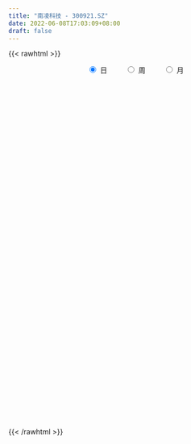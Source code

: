 ```yaml
---
title: "南凌科技 - 300921.SZ"
date: 2022-06-08T17:03:09+08:00
draft: false
---
```

{{< rawhtml >}}
    <div style="text-align: center">
        <label style="padding: 1rem;"><input style="margin-right: .5rem" type="radio" name="period" value="D" checked onclick="period_change(this)">日</label>
        <label style="padding: 1rem;"><input style="margin-right: .5rem" type="radio" name="period" value="W" onclick="period_change(this)">周</label>
        <label style="padding: 1rem;"><input style="margin-right: .5rem" type="radio" name="period" value="M" onclick="period_change(this)">月</label>
    </div>
    <div id="chart" style="height: 700px;"></div> 
    <script type="text/javascript">
        const D_v = [89625.36,69494.8,58983.27,53274.31,38693.77,38042.45,40736.52,28844.51,25934.67,37454.16,37216.46,36458.86,22000.68,20571.89,14982.66,23060.57,20430.35,29580.45,25255.03,32469.03,21545.15,20124.04,17542.13,15213.92,16953.82,15525.88,16479.28,18428.8,50187.79,38389.18,34536.14,36849.36,29543.55,19993.95,13754.52,15817.86,15249.83,14823.75,18093.0,15656.11,12689.09,13953.09,9817.09,10147.64,9340.41,8958.04,10465.0,8624.0,22230.15,19060.8,17141.54,14921.13,12264.0,10116.48,6015.23,10150.94,12454.1,18733.97,18404.04,23348.74,14369.68,14118.03,12438.97,14444.0,8578.06,9452.04,9768.0,18672.55,14450.55,22583.93,30690.32,25956.38,21864.75,13987.45,14683.06,17190.36,20869.36,12914.06,19512.01,54555.81,33761.17,25666.96,20409.62,14326.23,22824.44,22039.82,10481.23,9736.37,9394.37,7741.44,7081.0,7365.0,8079.43,10581.45,11893.75,7531.59,6732.6,8123.0,10065.44,8435.44,8755.06,11483.44,12744.93,17809.72,22206.25,16294.3,21679.04,32461.19,36269.43,31517.68,42800.62,26491.07,27910.5,39192.89,25523.87,33830.61,19892.2,22126.01,20852.12,59891.31,103494.43,54966.72,38044.12,37967.41,33358.09,23172.82,24874.95,16118.32,14331.32,19702.78,27510.04,34800.08,20421.28,34662.33,46721.26,70128.11,42354.02,27579.5,21266.63,16232.8,17494.16,20002.62,18945.95,20734.38,15069.29,17328.79,12375.63,15056.15,18941.42,26824.35,18334.24,15448.62,14430.29,10772.19,11230.46,10909.35,11353.73,15680.4,15487.7,27123.04,27712.89,36108.6,23351.14,15869.39,13294.6,13234.5,17563.76,20308.18,26270.2,19529.4,13378.21,11007.87,12824.89,13952.69,11204.4,15020.65,17814.39,10342.6,7849.88,9384.86,10379.49,11486.86,9468.07,4571.59,6995.06,8844.46,11275.16,4862.8,9317.19,4484.8,6081.25,5716.15,4063.4,9487.25,5759.74,9640.17,6410.75,17199.43,20107.64,11649.05,6276.69,5187.73,6223.8,5532.34,4209.26,4116.86,5563.78,13780.56,6458.59,4876.6,17653.19,8694.33,8879.38,6400.66,10757.34,10041.4,42595.3,42821.98,27633.35,24435.13,14090.2,10099.6,15248.4,17256.28,50950.6,29928.0,17018.4,45953.02,40296.3,25292.06,15811.78,14912.33,11186.36,8089.32,9042.86,9279.4,7865.2,31118.01,23315.14,17294.03,20459.6,9103.55,9806.8,27546.48,15642.6,15415.83,8393.2,7435.71,6705.6,11220.0,7751.8,10294.4,21173.9,13592.0,14280.45,8781.0,33466.18,20290.0,14416.24,12884.32,43585.56,60706.77,88273.4,67602.23,121285.5,114968.4,91181.91,62662.54,170094.01,231780.23,220921.61,158032.35,157270.56,175608.63,137666.41,95317.32,89611.22,106943.1,101912.06,146270.4,137529.6,267854.03,200597.73,155310.29,226726.38,176901.33,182357.92,138338.14,118233.56,100294.43,66532.96,147075.07,137198.19,125781.94,89126.88,99457.16,76168.99,86517.26,96330.56,57736.82,66418.21,83007.68,60026.27,63598.46,45892.82,37464.4,40735.4,34563.53,59960.52,56790.22,32250.81,35426.0,37013.0,33595.5,27963.5,30945.29,27013.62,41085.39,30625.62,24425.57,43002.69,32619.06,23194.76,31004.4,33360.9,36615.31,31209.8,33113.25,27339.62,62436.48,42714.59,34935.55,37667.68,23735.03,15537.8,17382.28,17011.27,61371.23,31968.58,23474.91,27559.2,27715.8,18855.8,21002.53,21466.84,16906.14,24118.0,26355.25,29670.01,30270.45,25111.6,26061.6]
const D_histogram = [0.0,-0.432045584,-0.5030733712,-0.990701485,-1.4742246229,-1.7707526035,-1.8130707508,-1.799470739,-1.6536219199,-1.331117782,-1.050884333,-1.0736455835,-0.9552931885,-0.9012155727,-0.8314072079,-0.8722044938,-0.7388844277,-0.3804822085,-0.0891003351,0.2281658053,0.4028288377,0.470378632,0.4885149461,0.4780829247,0.5142960572,0.5192390342,0.4291114236,0.4535351795,0.8384520276,0.9064778462,1.0089284973,1.0984823631,0.8294155172,0.486909187,0.3207102714,0.1779105669,0.1940653141,0.2823952173,0.3009226929,0.3557288644,0.3459888718,0.274454773,0.2496385095,0.2835539618,0.270170525,0.2897681802,0.2517687664,0.263326102,0.3640890473,0.2906523479,0.297565482,0.2861530016,0.2089554273,0.0960101333,0.0454947167,0.0672860263,0.1248058,0.1982288602,0.2722136175,0.3369461893,0.3183280003,0.3217461215,0.2799895929,0.1999820828,0.111863281,0.1015205792,0.0496161432,0.1242409584,0.1884610611,0.2698052222,0.2644676628,0.353810042,0.3400146396,0.2793916355,0.274283952,0.1147145158,0.1076656505,0.1274147686,0.1639110115,0.3426343421,0.3201934063,0.3125120714,0.2212365459,0.1807637512,0.2255350852,0.1319744753,0.0533167373,-0.0643288048,-0.1828665858,-0.2838456892,-0.3040612565,-0.2936010592,-0.2886819405,-0.2089782164,-0.1186498564,-0.0880300491,-0.0534810737,-0.0207112988,0.0392669694,0.0734983851,0.0953737771,0.1349439514,0.2093882161,0.1896302438,0.35904421,0.3960974185,0.4334981381,-0.9734729922,-1.8313123841,-2.2964615276,-2.4226825568,-2.4085708278,-2.2302756013,-2.0037525748,-1.7900469433,-1.5053440838,-1.2342220425,-0.9236613912,-0.640846873,-0.0837396452,0.212947682,0.3629176784,0.4371281452,0.5157651887,0.5070014148,0.5410395569,0.4967793743,0.4907850961,0.5060562469,0.5103660309,0.5670430697,0.6312195503,0.6518976102,0.7046450519,0.6971788044,0.7586260163,0.7204704691,0.6157766846,0.5659983761,0.4772927937,0.4398645568,0.3787377555,0.2859530021,0.1622216035,0.090303933,-0.0419383468,-0.0881766534,-0.0632064122,0.0205472854,0.12266809,0.1757849237,0.167560301,0.1381680554,0.1516174218,0.1761904133,0.177965975,0.1732501472,0.1445345059,0.1561971587,0.1513574587,0.1890517953,0.218451747,0.1691380655,0.167137951,0.1536736669,0.1372084899,0.0772931591,0.0773481238,0.0899232457,0.048854817,0.0393846621,0.0233229498,0.0262547831,0.050450521,0.0770180451,0.1124383787,0.1142801745,0.0953567524,0.0744035798,0.0633178444,0.0365174635,-0.0166798091,-0.0555156643,-0.0717005108,-0.0694854042,-0.0978149698,-0.1633647974,-0.1948281547,-0.2551638432,-0.2609286061,-0.2073417503,-0.1476089363,-0.1174512955,-0.0471554144,0.0077065435,0.0500012982,0.0648572801,0.2179418491,0.2468417448,0.2181636927,0.1690810729,0.1362003063,0.0817025981,0.0156882764,-0.0490141995,-0.0564222508,-0.0318695633,0.0293699868,0.0541673889,0.0725691253,0.1439062071,0.1620297527,0.1850476714,0.1999322404,0.2206083797,0.2382224616,0.3207358889,0.3865399722,0.4069079221,0.3291555132,0.2832117681,0.234717315,0.2051384412,0.192965744,0.2346590407,0.2052857699,0.1286121991,0.1555677961,0.1697655007,0.1059125314,0.0109228566,-0.1011807883,-0.1725933269,-0.2079827637,-0.2114444676,-0.2006128604,-0.1873148227,-0.0974362075,-0.0661561407,-0.0290592904,-0.0623089992,-0.1230874862,-0.1268162212,-0.0547358191,-0.0389872704,-0.0860865601,-0.1360890642,-0.1358402572,-0.1318781096,-0.1031594551,-0.0876358552,-0.0478115076,0.0084562751,0.0280273725,-0.0103154926,-0.0082575333,0.0503044743,0.0670690634,0.0585186787,0.0216526757,0.0927284853,0.120947375,0.2341448748,0.2097046091,0.3001863629,0.4004739026,0.2633358102,0.0688502338,0.2205156773,0.6368482651,0.7050349085,0.6832079625,0.6721960014,0.6746659776,0.485446056,0.2614726078,0.1264169873,0.0475032812,-0.1581191694,-0.1167614927,0.2702259729,0.5064151578,0.6792236164,0.4979271909,0.6410365717,0.5630611533,0.5095006722,0.2967527224,0.0495885817,-0.2694827176,-0.4733320135,-0.463647596,-0.387222034,-0.4131252495,-0.5015048516,-0.749626381,-0.926164112,-0.9162811558,-0.8958348672,-0.9003447343,-0.7956782394,-0.7079420045,-0.7027261409,-0.7345025071,-0.7618743246,-0.7667215222,-0.756725466,-0.7202708094,-0.6158094774,-0.5978779812,-0.5271835248,-0.506332886,-0.4866680743,-0.4944715817,-0.4388217229,-0.442958643,-0.3850630991,-0.3351165166,-0.2435052487,-0.1434284889,-0.0882755506,-0.0914115991,-0.0924187146,-0.1779818668,-0.2650651914,-0.2426329965,-0.2332299517,-0.1445244712,-0.0423432797,0.0789786444,0.1757634028,0.2740307061,0.332351619,0.384794492,0.4063144213,0.4159709152,0.40844105,0.4342752808,0.4257087454,0.417395454,0.4297851881,0.3360976182,0.2962162201,0.2640334049,0.237761203,0.2134762789,0.2084542115,0.2216756515,0.2547060848,0.301031258,0.2951388658,0.2899770848]
const D_fast = [0.0,-0.5400569801,-0.73685311,-1.4721565951,-2.3242358886,-3.0634520202,-3.5590378552,-3.9953055281,-4.262862189,-4.2731374966,-4.2556251308,-4.5467977772,-4.6672686793,-4.8384949567,-4.9765383939,-5.2353868032,-5.2867878441,-5.023506177,-4.7543993874,-4.3800917957,-4.1047215538,-3.9195771015,-3.7793120509,-3.6702233412,-3.5054361943,-3.3706834588,-3.3535332135,-3.2157256627,-2.6211958077,-2.3265505275,-1.9718677521,-1.6076932955,-1.6694062621,-1.8901852956,-1.9762066433,-2.0745287061,-2.0098576304,-1.8509289229,-1.757170774,-1.6134323865,-1.536675161,-1.5395955666,-1.5020022027,-1.39719826,-1.3430390655,-1.2509993654,-1.2260565876,-1.1486677265,-0.9568825193,-0.9576561317,-0.8763516271,-0.8162258571,-0.8411845746,-0.9301273353,-0.9692690727,-0.9306562565,-0.8419350329,-0.7189547576,-0.576916596,-0.4279474768,-0.3669836657,-0.2831290141,-0.2548881445,-0.2849001339,-0.3450531155,-0.3300156724,-0.3695160726,-0.2638310178,-0.1524956499,-0.0037001832,0.057079173,0.2348740627,0.3060823203,0.315307225,0.3787705296,0.2478797223,0.2677472696,0.3193500799,0.3968240757,0.6612059918,0.7188134076,0.7892600905,0.7532937015,0.7580118446,0.8591669499,0.7985999589,0.7332714051,0.5995436618,0.4352892343,0.2633487087,0.1671178272,0.1041777597,0.0369263933,0.0643855633,0.1250514593,0.1336637543,0.1548424612,0.1824344115,0.252229422,0.3048354339,0.3505542703,0.4238604324,0.5506517511,0.5783013398,0.8374763584,0.9735539216,1.1193291757,-0.5310102027,-1.8466776906,-2.885942216,-3.6178338844,-4.2058648624,-4.5851385362,-4.8595536534,-5.0933597577,-5.1849929192,-5.2224263885,-5.142781085,-5.0201782851,-4.4840059685,-4.1340817208,-3.8933823049,-3.7098898017,-3.5023114611,-3.3843248812,-3.2150268499,-3.1350921889,-3.0183901931,-2.8766049805,-2.7447036889,-2.5462658827,-2.3242845145,-2.1406320521,-1.9117233473,-1.7448948938,-1.4937911778,-1.3518291077,-1.3025787211,-1.2108574356,-1.1802398195,-1.1077019172,-1.0741442796,-1.0954407825,-1.1786167802,-1.2279584675,-1.370685334,-1.4389678039,-1.4297991658,-1.3409086469,-1.2081208198,-1.1110577551,-1.0773923026,-1.0722425344,-1.0208888125,-0.9522682176,-0.9060011622,-0.8674044532,-0.859986468,-0.8092745255,-0.7762748609,-0.6913175754,-0.607304687,-0.6143338521,-0.5745494789,-0.5495953463,-0.5317584008,-0.5723504418,-0.5529584461,-0.5179025128,-0.5467572372,-0.5463812266,-0.5566122015,-0.5471166723,-0.5103083043,-0.4644862688,-0.4009563406,-0.3705445011,-0.3656287352,-0.3679810128,-0.3632372871,-0.3809083021,-0.438275527,-0.4909902983,-0.5251002725,-0.5402565169,-0.593039825,-0.6994308519,-0.7796012479,-0.9037278971,-0.9747248116,-0.9729733934,-0.9501428134,-0.9493479965,-0.890840969,-0.8340523752,-0.779257296,-0.7481869941,-0.5406169627,-0.4500066309,-0.4241437598,-0.4309561113,-0.4297868014,-0.4638588601,-0.5259511127,-0.6029071384,-0.6244207525,-0.6078354557,-0.5392534089,-0.5009141596,-0.464370142,-0.3570565083,-0.2984255245,-0.229145688,-0.1642780589,-0.0884498246,-0.0112801274,0.1514172721,0.3138563485,0.4359512789,0.4404877483,0.4653469452,0.4755318208,0.4972375574,0.5333062962,0.6336643531,0.6556125247,0.6110920036,0.6769395498,0.7335786295,0.696203793,0.6039448324,0.4665459905,0.3519851201,0.2645999924,0.2082771716,0.1689555637,0.1354248957,0.2009444591,0.2156854907,0.2455175184,0.1966905598,0.1051402013,0.0697074109,0.1281038583,0.1341055893,0.0654846596,-0.0185401105,-0.0522513679,-0.0812587477,-0.0783299569,-0.0847153208,-0.0568438501,0.0015380013,0.0281159419,-0.0128057964,-0.0128122204,0.0583259058,0.0918577607,0.0979370457,0.0664842116,0.1607421425,0.2191978759,0.3909315944,0.4189174811,0.5844458255,0.7848518409,0.713547701,0.5362746831,0.7430690459,1.3186137,1.5630590706,1.7120341151,1.8690711544,2.040207625,1.9723492173,1.8137439211,1.7102925475,1.6432546616,1.3981024187,1.4102697222,1.8648136811,2.2276066554,2.5702210181,2.5134063904,2.816774914,2.879564784,2.9533794709,2.8148197017,2.5800527065,2.1936107278,1.8714284285,1.765200947,1.7448210005,1.6156364726,1.4018806577,0.966352533,0.558273774,0.3390864412,0.135574013,-0.0940220377,-0.1882751026,-0.2775243689,-0.4479900405,-0.6633920335,-0.8812324321,-1.0777600102,-1.2569453206,-1.4005583663,-1.4500494037,-1.5815874027,-1.6426888276,-1.7484214103,-1.8504236171,-1.98184502,-2.0359005919,-2.1507771727,-2.1891474036,-2.2229799503,-2.1922449946,-2.128025357,-2.0949413063,-2.1209302546,-2.1450420488,-2.2751006676,-2.4284502901,-2.4666763444,-2.5155807875,-2.4630064248,-2.3714110532,-2.230344468,-2.0896188589,-1.922843879,-1.7814350614,-1.6327935654,-1.5096950308,-1.3960458081,-1.3014654108,-1.1670623598,-1.0692017089,-0.9731661367,-0.8533301057,-0.862993271,-0.828820614,-0.794995078,-0.7618269791,-0.7327428335,-0.6856513481,-0.6170109952,-0.5203040406,-0.398721053,-0.3308287288,-0.2634962385]
const D_slow = [0.0,-0.108011396,-0.2337797388,-0.4814551101,-0.8500112658,-1.2926994167,-1.7459671044,-2.1958347891,-2.6092402691,-2.9420197146,-3.2047407978,-3.4731521937,-3.7119754908,-3.937279384,-4.145131186,-4.3631823094,-4.5479034164,-4.6430239685,-4.6652990523,-4.608257601,-4.5075503915,-4.3899557335,-4.267826997,-4.1483062658,-4.0197322515,-3.889922493,-3.7826446371,-3.6692608422,-3.4596478353,-3.2330283737,-2.9807962494,-2.7061756586,-2.4988217793,-2.3770944826,-2.2969169147,-2.252439273,-2.2039229445,-2.1333241402,-2.0580934669,-1.9691612508,-1.8826640329,-1.8140503396,-1.7516407123,-1.6807522218,-1.6132095905,-1.5407675455,-1.4778253539,-1.4119938284,-1.3209715666,-1.2483084796,-1.1739171091,-1.1023788587,-1.0501400019,-1.0261374686,-1.0147637894,-0.9979422828,-0.9667408328,-0.9171836178,-0.8491302134,-0.7648936661,-0.685311666,-0.6048751356,-0.5348777374,-0.4848822167,-0.4569163965,-0.4315362517,-0.4191322159,-0.3880719762,-0.340956711,-0.2735054054,-0.2073884897,-0.1189359792,-0.0339323193,0.0359155895,0.1044865775,0.1331652065,0.1600816191,0.1919353113,0.2329130642,0.3185716497,0.3986200013,0.4767480191,0.5320571556,0.5772480934,0.6336318647,0.6666254835,0.6799546678,0.6638724666,0.6181558202,0.5471943979,0.4711790838,0.3977788189,0.3256083338,0.2733637797,0.2437013156,0.2216938034,0.2083235349,0.2031457102,0.2129624526,0.2313370488,0.2551804931,0.288916481,0.341263535,0.388671096,0.4784321484,0.5774565031,0.6858310376,0.4424627895,-0.0153653065,-0.5894806884,-1.1951513276,-1.7972940345,-2.3548629349,-2.8558010786,-3.3033128144,-3.6796488354,-3.988204346,-4.2191196938,-4.3793314121,-4.4002663233,-4.3470294028,-4.2562999832,-4.1470179469,-4.0180766498,-3.891326296,-3.7560664068,-3.6318715632,-3.5091752892,-3.3826612275,-3.2550697198,-3.1133089523,-2.9555040648,-2.7925296622,-2.6163683993,-2.4420736982,-2.2524171941,-2.0722995768,-1.9183554057,-1.7768558116,-1.6575326132,-1.547566474,-1.4528820351,-1.3813937846,-1.3408383837,-1.3182624005,-1.3287469872,-1.3507911505,-1.3665927536,-1.3614559322,-1.3307889098,-1.2868426788,-1.2449526036,-1.2104105897,-1.1725062343,-1.128458631,-1.0839671372,-1.0406546004,-1.0045209739,-0.9654716842,-0.9276323196,-0.8803693707,-0.825756434,-0.7834719176,-0.7416874299,-0.7032690132,-0.6689668907,-0.6496436009,-0.63030657,-0.6078257585,-0.5956120543,-0.5857658887,-0.5799351513,-0.5733714555,-0.5607588252,-0.541504314,-0.5133947193,-0.4848246757,-0.4609854876,-0.4423845926,-0.4265551315,-0.4174257656,-0.4215957179,-0.435474634,-0.4533997617,-0.4707711127,-0.4952248552,-0.5360660545,-0.5847730932,-0.648564054,-0.7137962055,-0.7656316431,-0.8025338771,-0.831896701,-0.8436855546,-0.8417589187,-0.8292585942,-0.8130442742,-0.7585588119,-0.6968483757,-0.6423074525,-0.6000371843,-0.5659871077,-0.5455614582,-0.5416393891,-0.553892939,-0.5679985017,-0.5759658925,-0.5686233958,-0.5550815485,-0.5369392672,-0.5009627154,-0.4604552772,-0.4141933594,-0.3642102993,-0.3090582044,-0.249502589,-0.1693186168,-0.0726836237,0.0290433568,0.1113322351,0.1821351771,0.2408145059,0.2920991162,0.3403405522,0.3990053124,0.4503267548,0.4824798046,0.5213717536,0.5638131288,0.5902912616,0.5930219758,0.5677267787,0.524578447,0.4725827561,0.4197216392,0.3695684241,0.3227397184,0.2983806666,0.2818416314,0.2745768088,0.258999559,0.2282276874,0.1965236321,0.1828396774,0.1730928597,0.1515712197,0.1175489537,0.0835888894,0.050619362,0.0248294982,0.0029205344,-0.0090323425,-0.0069182738,0.0000885694,-0.0024903038,-0.0045546871,0.0080214315,0.0247886973,0.039418367,0.0448315359,0.0680136572,0.098250501,0.1567867197,0.2092128719,0.2842594627,0.3843779383,0.4502118909,0.4674244493,0.5225533686,0.6817654349,0.858024162,1.0288261526,1.196875153,1.3655416474,1.4869031614,1.5522713133,1.5838755602,1.5957513805,1.5562215881,1.5270312149,1.5945877082,1.7211914976,1.8909974017,2.0154791994,2.1757383424,2.3165036307,2.4438787987,2.5180669793,2.5304641248,2.4630934454,2.344760442,2.228848543,2.1320430345,2.0287617221,1.9033855092,1.715978914,1.484437886,1.255367597,1.0314088802,0.8063226967,0.6074031368,0.4304176357,0.2547361004,0.0711104737,-0.1193581075,-0.311038488,-0.5002198545,-0.6802875569,-0.8342399263,-0.9837094216,-1.1155053028,-1.2420885243,-1.3637555428,-1.4873734383,-1.597078869,-1.7078185297,-1.8040843045,-1.8878634337,-1.9487397459,-1.9845968681,-2.0066657557,-2.0295186555,-2.0526233342,-2.0971188008,-2.1633850987,-2.2240433478,-2.2823508358,-2.3184819536,-2.3290677735,-2.3093231124,-2.2653822617,-2.1968745852,-2.1137866804,-2.0175880574,-1.9160094521,-1.8120167233,-1.7099064608,-1.6013376406,-1.4949104543,-1.3905615907,-1.2831152937,-1.1990908892,-1.1250368341,-1.0590284829,-0.9995881822,-0.9462191124,-0.8941055596,-0.8386866467,-0.7750101255,-0.699752311,-0.6259675945,-0.5534733233]
const D_data = [['2020-12-22', 70.0, 61.4, 60.12, 70.0],['2020-12-23', 55.0, 54.63, 51.39, 58.99],['2020-12-24', 53.02, 57.39, 52.82, 57.63],['2020-12-25', 56.26, 50.0, 50.0, 56.31],['2020-12-28', 48.55, 46.33, 46.31, 49.98],['2020-12-29', 46.83, 45.1, 45.1, 48.8],['2020-12-30', 43.68, 45.71, 42.8, 47.42],['2020-12-31', 44.8, 44.6, 44.05, 46.18],['2021-01-04', 44.23, 44.96, 44.23, 45.8],['2021-01-05', 44.68, 46.85, 44.12, 47.44],['2021-01-06', 46.24, 46.56, 45.01, 48.36],['2021-01-07', 45.8, 42.13, 42.0, 46.25],['2021-01-08', 42.16, 42.83, 40.4, 43.43],['2021-01-11', 42.5, 41.2, 40.76, 43.13],['2021-01-12', 40.6, 40.46, 40.39, 41.71],['2021-01-13', 40.68, 37.86, 37.78, 40.77],['2021-01-14', 38.0, 39.01, 37.68, 40.2],['2021-01-15', 39.0, 42.06, 39.0, 42.87],['2021-01-18', 41.47, 42.13, 41.47, 44.05],['2021-01-19', 41.72, 43.5, 41.72, 44.88],['2021-01-20', 43.88, 42.65, 42.03, 44.13],['2021-01-21', 42.65, 41.68, 40.7, 42.75],['2021-01-22', 41.75, 41.06, 40.5, 42.88],['2021-01-25', 41.29, 40.51, 39.7, 41.82],['2021-01-26', 40.44, 40.98, 39.98, 42.45],['2021-01-27', 40.1, 40.55, 39.0, 40.58],['2021-01-28', 40.55, 38.96, 38.8, 41.5],['2021-01-29', 39.11, 40.04, 38.23, 40.3],['2021-02-01', 40.39, 45.68, 40.38, 47.54],['2021-02-02', 43.6, 43.16, 42.81, 45.5],['2021-02-03', 43.55, 44.38, 43.11, 45.97],['2021-02-04', 43.77, 45.18, 41.81, 45.57],['2021-02-05', 44.44, 40.6, 40.6, 44.79],['2021-02-08', 40.4, 38.2, 38.2, 40.59],['2021-02-09', 38.32, 39.02, 38.32, 39.5],['2021-02-10', 39.0, 38.35, 37.77, 39.21],['2021-02-18', 38.86, 39.83, 38.83, 40.01],['2021-02-19', 39.86, 40.9, 39.53, 41.08],['2021-02-22', 40.69, 40.25, 40.01, 41.95],['2021-02-23', 40.2, 40.88, 39.03, 41.12],['2021-02-24', 40.68, 40.2, 39.82, 41.37],['2021-02-25', 40.35, 39.19, 39.11, 40.99],['2021-02-26', 38.78, 39.47, 38.11, 39.8],['2021-03-01', 39.44, 40.2, 39.35, 40.48],['2021-03-02', 40.49, 39.65, 39.2, 40.59],['2021-03-03', 39.64, 40.08, 39.38, 40.11],['2021-03-04', 39.9, 39.31, 39.23, 40.56],['2021-03-05', 39.02, 39.86, 38.76, 40.16],['2021-03-08', 40.07, 41.34, 39.88, 41.7],['2021-03-09', 41.3, 39.31, 38.65, 41.38],['2021-03-10', 39.57, 40.2, 38.85, 41.31],['2021-03-11', 39.7, 40.03, 38.5, 40.28],['2021-03-12', 40.0, 39.01, 38.72, 40.03],['2021-03-15', 38.9, 38.02, 37.86, 38.9],['2021-03-16', 37.89, 38.27, 37.89, 38.51],['2021-03-17', 38.27, 39.0, 38.04, 39.18],['2021-03-18', 39.08, 39.6, 38.73, 39.96],['2021-03-19', 39.55, 40.15, 39.1, 40.78],['2021-03-22', 40.11, 40.62, 40.1, 41.12],['2021-03-23', 40.86, 41.01, 39.98, 41.64],['2021-03-24', 40.71, 40.25, 39.86, 41.46],['2021-03-25', 40.0, 40.65, 39.82, 41.08],['2021-03-26', 40.3, 40.14, 39.96, 40.78],['2021-03-29', 40.05, 39.45, 38.98, 40.48],['2021-03-30', 39.45, 38.95, 38.88, 39.63],['2021-03-31', 38.96, 39.68, 38.93, 39.7],['2021-04-01', 39.64, 38.99, 38.83, 39.64],['2021-04-02', 39.33, 40.65, 39.06, 40.85],['2021-04-06', 40.74, 40.97, 40.42, 41.41],['2021-04-07', 40.88, 41.72, 40.4, 42.17],['2021-04-08', 41.65, 41.02, 41.0, 42.87],['2021-04-09', 40.5, 42.66, 40.45, 42.66],['2021-04-12', 42.88, 41.84, 41.62, 43.35],['2021-04-13', 41.64, 41.3, 40.8, 42.08],['2021-04-14', 41.25, 42.05, 41.19, 42.46],['2021-04-15', 41.67, 39.84, 39.72, 41.75],['2021-04-16', 39.85, 41.41, 39.68, 42.2],['2021-04-19', 41.82, 41.9, 41.3, 42.22],['2021-04-20', 41.47, 42.41, 41.47, 42.95],['2021-04-21', 46.5, 45.02, 44.62, 48.0],['2021-04-22', 43.9, 43.24, 43.07, 44.78],['2021-04-23', 43.24, 43.66, 42.73, 44.5],['2021-04-26', 43.26, 42.63, 41.9, 43.48],['2021-04-27', 42.84, 43.15, 42.49, 43.47],['2021-04-28', 42.88, 44.48, 41.0, 44.55],['2021-04-29', 43.81, 42.85, 42.85, 45.4],['2021-04-30', 42.51, 42.74, 42.0, 43.15],['2021-05-06', 42.65, 41.81, 41.61, 42.92],['2021-05-07', 41.86, 41.15, 41.03, 42.03],['2021-05-10', 41.3, 40.67, 40.48, 41.49],['2021-05-11', 40.7, 41.19, 40.6, 41.38],['2021-05-12', 40.9, 41.37, 40.4, 41.48],['2021-05-13', 40.98, 41.16, 40.61, 41.87],['2021-05-14', 41.29, 42.17, 41.02, 42.18],['2021-05-17', 42.91, 42.67, 41.7, 43.27],['2021-05-18', 42.18, 42.2, 41.93, 42.57],['2021-05-19', 42.05, 42.4, 42.01, 42.67],['2021-05-20', 42.19, 42.56, 42.19, 42.71],['2021-05-21', 42.55, 43.19, 42.4, 43.32],['2021-05-24', 43.22, 43.2, 42.46, 43.27],['2021-05-25', 43.21, 43.3, 42.72, 43.35],['2021-05-26', 43.2, 43.82, 42.98, 44.09],['2021-05-27', 43.52, 44.75, 43.52, 44.98],['2021-05-28', 45.6, 43.93, 43.87, 45.98],['2021-05-31', 43.6, 46.99, 43.6, 46.99],['2021-06-01', 46.68, 46.27, 45.89, 46.7],['2021-06-02', 46.38, 46.9, 46.08, 47.5],['2021-06-03', 25.18, 24.94, 24.57, 25.5],['2021-06-04', 24.83, 24.58, 24.53, 26.35],['2021-06-07', 24.38, 24.21, 23.76, 24.81],['2021-06-08', 24.2, 24.83, 23.97, 25.87],['2021-06-09', 24.75, 24.13, 24.09, 25.15],['2021-06-10', 24.01, 24.55, 23.68, 24.55],['2021-06-11', 25.0, 24.18, 24.13, 25.65],['2021-06-15', 24.01, 23.25, 23.05, 24.01],['2021-06-16', 23.25, 23.67, 23.16, 24.66],['2021-06-17', 23.38, 23.36, 23.1, 23.67],['2021-06-18', 23.15, 23.98, 23.15, 24.06],['2021-06-21', 23.9, 24.0, 23.51, 24.1],['2021-06-22', 25.0, 28.8, 24.98, 28.8],['2021-06-23', 28.55, 27.28, 26.82, 28.55],['2021-06-24', 26.7, 26.27, 26.11, 27.12],['2021-06-25', 26.27, 25.65, 25.38, 26.48],['2021-06-28', 25.65, 25.92, 25.42, 26.35],['2021-06-29', 25.8, 24.86, 24.79, 25.8],['2021-06-30', 24.79, 25.34, 24.75, 25.38],['2021-07-01', 25.11, 24.22, 24.1, 25.14],['2021-07-02', 24.09, 24.45, 23.9, 24.5],['2021-07-05', 24.28, 24.65, 24.23, 24.86],['2021-07-06', 24.49, 24.5, 24.08, 25.15],['2021-07-07', 24.3, 25.3, 24.3, 25.38],['2021-07-08', 25.1, 25.77, 24.8, 26.2],['2021-07-09', 25.55, 25.56, 25.3, 25.84],['2021-07-12', 25.5, 26.32, 25.43, 26.5],['2021-07-13', 26.57, 25.89, 25.82, 27.9],['2021-07-14', 25.46, 27.15, 24.94, 27.55],['2021-07-15', 26.5, 26.25, 25.71, 26.92],['2021-07-16', 25.99, 25.28, 25.25, 26.07],['2021-07-19', 25.3, 25.76, 24.63, 25.85],['2021-07-20', 25.25, 25.07, 24.91, 25.45],['2021-07-21', 25.19, 25.51, 25.0, 25.6],['2021-07-22', 25.5, 25.06, 24.75, 25.5],['2021-07-23', 25.22, 24.31, 24.31, 25.25],['2021-07-26', 24.27, 23.32, 23.01, 24.27],['2021-07-27', 23.32, 23.35, 23.2, 23.93],['2021-07-28', 23.35, 21.87, 21.8, 23.44],['2021-07-29', 22.03, 22.22, 22.03, 22.37],['2021-07-30', 22.15, 22.8, 22.15, 22.96],['2021-08-02', 23.23, 23.62, 23.21, 24.3],['2021-08-03', 23.21, 24.22, 23.21, 24.86],['2021-08-04', 24.08, 23.96, 23.55, 24.08],['2021-08-05', 23.8, 23.27, 23.0, 23.8],['2021-08-06', 23.04, 22.85, 22.5, 23.26],['2021-08-09', 22.99, 23.29, 22.69, 23.3],['2021-08-10', 23.02, 23.5, 22.96, 23.59],['2021-08-11', 23.5, 23.27, 23.01, 23.5],['2021-08-12', 23.58, 23.17, 23.13, 23.58],['2021-08-13', 22.9, 22.76, 22.49, 22.96],['2021-08-16', 22.69, 23.2, 22.55, 23.46],['2021-08-17', 23.48, 23.0, 22.68, 24.37],['2021-08-18', 22.8, 23.63, 22.58, 23.92],['2021-08-19', 24.0, 23.75, 23.7, 24.66],['2021-08-20', 23.0, 22.75, 22.08, 23.0],['2021-08-23', 22.57, 23.23, 22.52, 23.32],['2021-08-24', 23.49, 23.07, 22.83, 23.49],['2021-08-25', 23.1, 22.97, 22.91, 23.3],['2021-08-26', 22.53, 22.21, 22.18, 22.69],['2021-08-27', 22.01, 22.77, 21.87, 23.15],['2021-08-30', 24.0, 22.94, 22.8, 24.66],['2021-08-31', 22.0, 22.16, 21.81, 22.48],['2021-09-01', 22.1, 22.37, 21.88, 22.37],['2021-09-02', 22.36, 22.16, 22.02, 22.36],['2021-09-03', 22.18, 22.3, 22.0, 22.39],['2021-09-06', 22.33, 22.59, 22.11, 22.85],['2021-09-07', 22.5, 22.73, 22.48, 22.79],['2021-09-08', 22.7, 23.01, 22.6, 23.08],['2021-09-09', 23.11, 22.71, 22.7, 23.4],['2021-09-10', 22.71, 22.42, 22.35, 22.71],['2021-09-13', 22.42, 22.29, 22.07, 22.49],['2021-09-14', 22.2, 22.32, 22.2, 22.78],['2021-09-15', 22.33, 22.0, 21.92, 22.33],['2021-09-16', 22.01, 21.4, 21.4, 22.14],['2021-09-17', 21.45, 21.24, 21.0, 21.6],['2021-09-22', 21.06, 21.26, 21.0, 21.38],['2021-09-23', 21.27, 21.33, 21.27, 21.61],['2021-09-24', 21.34, 20.74, 20.73, 21.34],['2021-09-27', 20.8, 19.84, 19.7, 21.03],['2021-09-28', 19.84, 19.78, 19.67, 20.08],['2021-09-29', 19.7, 18.9, 18.85, 19.75],['2021-09-30', 19.0, 19.1, 19.0, 19.2],['2021-10-08', 19.15, 19.68, 19.15, 19.8],['2021-10-11', 19.75, 19.81, 19.4, 20.09],['2021-10-12', 19.75, 19.46, 19.31, 19.94],['2021-10-13', 19.43, 20.05, 19.32, 20.36],['2021-10-14', 20.06, 20.06, 19.81, 20.16],['2021-10-15', 20.15, 20.07, 19.93, 20.88],['2021-10-18', 19.91, 19.81, 19.61, 19.98],['2021-10-19', 20.38, 22.0, 20.07, 22.0],['2021-10-20', 21.1, 21.02, 20.69, 21.52],['2021-10-21', 20.76, 20.39, 20.37, 21.09],['2021-10-22', 20.45, 19.99, 19.99, 20.57],['2021-10-25', 19.99, 20.01, 19.73, 20.18],['2021-10-26', 20.01, 19.51, 19.51, 20.01],['2021-10-27', 19.63, 19.0, 18.92, 19.63],['2021-10-28', 18.83, 18.57, 18.57, 19.15],['2021-10-29', 18.57, 18.97, 18.57, 19.15],['2021-11-01', 18.99, 19.3, 18.8, 19.37],['2021-11-02', 19.55, 19.91, 19.45, 20.3],['2021-11-03', 19.75, 19.64, 19.55, 20.08],['2021-11-04', 19.95, 19.65, 19.63, 19.95],['2021-11-05', 19.8, 20.57, 19.8, 21.19],['2021-11-08', 20.23, 20.2, 20.0, 20.4],['2021-11-09', 20.25, 20.45, 20.22, 20.66],['2021-11-10', 20.25, 20.55, 20.25, 20.59],['2021-11-11', 20.48, 20.84, 20.4, 21.1],['2021-11-12', 20.84, 21.05, 20.68, 21.17],['2021-11-15', 21.69, 22.33, 21.4, 22.99],['2021-11-16', 21.96, 22.79, 21.92, 23.12],['2021-11-17', 22.62, 22.77, 22.1, 22.96],['2021-11-18', 22.72, 21.69, 21.65, 22.72],['2021-11-19', 21.88, 22.02, 21.63, 22.15],['2021-11-22', 22.2, 21.97, 21.81, 22.25],['2021-11-23', 21.87, 22.21, 21.67, 22.35],['2021-11-24', 22.26, 22.52, 21.9, 22.59],['2021-11-25', 22.5, 23.5, 22.28, 23.94],['2021-11-26', 23.5, 22.88, 22.65, 23.6],['2021-11-29', 22.28, 22.2, 22.14, 22.55],['2021-11-30', 22.22, 23.55, 22.18, 25.1],['2021-12-01', 23.54, 23.71, 23.02, 24.07],['2021-12-02', 23.73, 22.79, 22.79, 23.84],['2021-12-03', 23.3, 22.1, 22.06, 23.3],['2021-12-06', 22.04, 21.37, 21.28, 22.32],['2021-12-07', 21.5, 21.35, 20.91, 21.61],['2021-12-08', 21.45, 21.43, 21.21, 21.65],['2021-12-09', 21.55, 21.62, 21.08, 21.73],['2021-12-10', 21.5, 21.71, 21.28, 21.95],['2021-12-13', 21.95, 21.7, 21.5, 21.97],['2021-12-14', 22.2, 22.87, 22.2, 23.69],['2021-12-15', 22.2, 22.44, 22.2, 23.06],['2021-12-16', 22.5, 22.7, 22.5, 23.06],['2021-12-17', 22.37, 21.83, 21.52, 22.52],['2021-12-20', 21.65, 21.19, 21.18, 21.89],['2021-12-21', 21.68, 21.66, 21.22, 21.8],['2021-12-22', 21.86, 22.75, 21.45, 23.34],['2021-12-23', 22.65, 22.27, 22.16, 22.93],['2021-12-24', 22.3, 21.37, 21.34, 22.65],['2021-12-27', 21.49, 21.0, 20.87, 21.49],['2021-12-28', 21.19, 21.4, 20.87, 21.4],['2021-12-29', 21.3, 21.36, 20.96, 21.51],['2021-12-30', 21.76, 21.67, 21.43, 22.22],['2021-12-31', 21.62, 21.55, 21.47, 21.8],['2022-01-04', 21.55, 21.95, 21.5, 22.03],['2022-01-05', 22.1, 22.4, 21.76, 22.55],['2022-01-06', 22.29, 22.16, 21.93, 22.43],['2022-01-07', 22.16, 21.39, 21.37, 22.37],['2022-01-10', 21.4, 21.79, 21.05, 21.89],['2022-01-11', 21.78, 22.68, 21.32, 22.8],['2022-01-12', 22.28, 22.41, 22.16, 22.78],['2022-01-13', 22.61, 22.17, 22.12, 22.86],['2022-01-14', 22.03, 21.73, 21.72, 22.5],['2022-01-17', 21.72, 23.23, 21.68, 23.33],['2022-01-18', 23.5, 23.06, 23.03, 24.36],['2022-01-19', 22.78, 24.67, 22.6, 24.9],['2022-01-20', 24.8, 23.39, 23.11, 24.85],['2022-01-21', 23.61, 25.25, 23.23, 28.07],['2022-01-24', 25.25, 26.22, 24.86, 27.61],['2022-01-25', 25.39, 23.47, 22.69, 25.39],['2022-01-26', 23.1, 22.05, 21.66, 24.18],['2022-01-27', 22.19, 26.46, 19.4, 26.46],['2022-01-28', 25.18, 31.75, 24.8, 31.75],['2022-02-07', 33.09, 29.35, 28.52, 33.94],['2022-02-08', 28.02, 29.04, 27.13, 30.3],['2022-02-09', 28.09, 29.79, 27.5, 31.0],['2022-02-10', 28.93, 30.66, 27.7, 33.13],['2022-02-11', 29.4, 28.42, 28.28, 31.73],['2022-02-14', 26.95, 27.38, 25.8, 27.8],['2022-02-15', 27.3, 27.9, 26.31, 28.37],['2022-02-16', 28.12, 28.32, 26.8, 28.99],['2022-02-17', 27.5, 26.14, 26.0, 28.85],['2022-02-18', 28.0, 28.9, 28.0, 31.14],['2022-02-21', 31.64, 34.68, 30.7, 34.68],['2022-02-22', 34.34, 35.03, 33.5, 38.27],['2022-02-23', 32.9, 36.08, 32.48, 38.15],['2022-02-24', 34.1, 32.37, 30.76, 34.1],['2022-02-25', 33.31, 37.09, 32.58, 38.84],['2022-02-28', 34.37, 35.3, 33.7, 36.21],['2022-03-01', 34.02, 36.02, 32.99, 36.88],['2022-03-02', 34.22, 33.98, 33.61, 35.8],['2022-03-03', 33.6, 32.8, 32.31, 34.48],['2022-03-04', 32.1, 30.63, 30.58, 32.86],['2022-03-07', 30.16, 30.7, 29.71, 31.06],['2022-03-08', 30.33, 32.8, 30.33, 33.66],['2022-03-09', 31.61, 33.84, 27.48, 35.67],['2022-03-10', 33.71, 32.67, 32.6, 34.55],['2022-03-11', 30.96, 31.49, 30.68, 32.81],['2022-03-14', 30.03, 28.33, 28.11, 30.81],['2022-03-15', 28.0, 27.63, 27.55, 29.22],['2022-03-16', 28.25, 28.97, 27.16, 29.25],['2022-03-17', 29.02, 28.62, 28.14, 29.98],['2022-03-18', 28.35, 27.76, 27.7, 28.59],['2022-03-21', 27.98, 28.82, 27.45, 28.83],['2022-03-22', 28.63, 28.6, 27.82, 29.6],['2022-03-23', 28.11, 27.3, 27.3, 28.45],['2022-03-24', 27.27, 26.21, 26.07, 27.43],['2022-03-25', 26.2, 25.5, 25.48, 26.59],['2022-03-28', 25.03, 25.05, 24.66, 25.72],['2022-03-29', 25.06, 24.58, 24.25, 25.25],['2022-03-30', 24.79, 24.36, 24.12, 24.79],['2022-03-31', 24.22, 24.95, 23.93, 25.18],['2022-04-01', 24.51, 23.58, 23.56, 24.56],['2022-04-06', 23.56, 23.88, 23.27, 24.26],['2022-04-07', 24.07, 22.92, 22.92, 24.1],['2022-04-08', 22.99, 22.43, 22.31, 23.25],['2022-04-11', 22.34, 21.52, 21.4, 22.5],['2022-04-12', 21.37, 21.85, 21.17, 21.9],['2022-04-13', 21.76, 20.65, 20.63, 21.79],['2022-04-14', 20.81, 20.99, 20.75, 21.35],['2022-04-15', 20.96, 20.63, 20.22, 21.54],['2022-04-18', 20.42, 21.03, 19.88, 21.2],['2022-04-19', 21.11, 21.22, 20.79, 21.43],['2022-04-20', 21.59, 20.7, 20.46, 22.0],['2022-04-21', 20.4, 19.75, 19.62, 20.88],['2022-04-22', 19.59, 19.4, 19.22, 19.9],['2022-04-25', 18.88, 17.7, 17.7, 19.19],['2022-04-26', 18.03, 16.73, 16.67, 18.03],['2022-04-27', 16.6, 17.41, 16.36, 17.41],['2022-04-28', 17.25, 16.82, 16.58, 17.37],['2022-04-29', 16.98, 17.6, 16.9, 17.67],['2022-05-05', 17.6, 17.88, 17.39, 18.05],['2022-05-06', 17.64, 18.41, 17.21, 19.22],['2022-05-09', 18.48, 18.47, 18.34, 19.08],['2022-05-10', 18.1, 18.88, 18.0, 18.95],['2022-05-11', 18.93, 18.74, 18.74, 19.4],['2022-05-12', 18.55, 18.96, 18.55, 19.19],['2022-05-13', 19.07, 18.81, 18.6, 19.08],['2022-05-16', 18.96, 18.81, 18.57, 19.29],['2022-05-17', 18.82, 18.68, 18.32, 18.88],['2022-05-18', 19.39, 19.25, 18.9, 20.29],['2022-05-19', 18.7, 18.99, 18.49, 19.05],['2022-05-20', 19.13, 19.08, 18.86, 19.4],['2022-05-23', 19.27, 19.5, 19.17, 19.63],['2022-05-24', 19.4, 18.08, 18.05, 19.53],['2022-05-25', 18.16, 18.48, 18.07, 18.49],['2022-05-26', 18.3, 18.45, 17.7, 18.48],['2022-05-27', 18.62, 18.42, 18.27, 19.14],['2022-05-30', 18.63, 18.35, 18.06, 18.7],['2022-05-31', 18.31, 18.55, 17.85, 18.58],['2022-06-01', 18.56, 18.85, 18.4, 18.9],['2022-06-02', 18.9, 19.3, 18.36, 19.33],['2022-06-06', 19.4, 19.8, 19.16, 19.9],['2022-06-07', 19.83, 19.4, 19.21, 19.89],['2022-06-08', 19.59, 19.53, 18.94, 19.75]]
const W_v = [271377.74,146317.25,159064.83,108625.92,116935.38,82601.7,189506.02,49566.33,30073.58,70208.38,47535.09,85617.62,57470.72,82679.46,60914.65,93681.18,88594.98,146410.01,90081.34,19130.74,40848.32,44346.38,59228.59,128910.21,167912.76,101372.69,277248.7,135491.59,116765.5,221445.22,93942.16,80564.24,93978.92,59946.13,129783.37,80270.43,83010.57,68334.73,48569.16,20411.11,29939.95,6081.25,34666.71,61643.56,25269.99,48332.72,44773.11,151575.96,123482.88,144371.56,52510.27,100051.98,77515.26,41506.31,59340.75,89837.74,381453.46,670687.09,849499.5600000001,540054.1,988018.03,716125.3799999999,565715.04,416210.79,318943.44,229514.07,104689.81,160603.3,153867.7,165303.66,89776.1,154590.65,151208.27,116600.17,97049.4,81443.65]
const W_histogram = [0.0,-0.3446153846,-0.6547201403,-0.8616281951,-1.0057223327,-1.1018763797,-1.0595986447,-1.109683415,-0.9061797085,-0.8063285934,-0.6586933407,-0.5664798081,-0.3855492485,-0.2310088228,-0.0673987851,0.1891993122,0.2821524201,0.4903820043,0.5565292376,0.4861281812,0.4992879601,0.562994216,0.6358903138,-0.5728210964,-1.3108063096,-1.6993119323,-1.7251923045,-1.701654136,-1.4970780758,-1.2750495965,-1.0948494708,-0.9822790903,-0.8162044808,-0.6323745405,-0.4405058495,-0.2507381672,-0.1029344642,0.0487059453,0.1117279136,0.159043205,0.1209188813,0.1726408174,0.2654464597,0.3485382397,0.3604027575,0.4933822981,0.6227030798,0.7728028021,0.9192765696,0.9490430759,0.9268251503,0.9036236767,0.8419482077,0.7983154484,0.7447612832,0.7180073411,0.9107574325,1.419084959,1.4680009223,1.4662017904,1.9214021504,1.6998705442,1.5290604554,1.102587663,0.6295257951,0.1723246711,-0.2022211692,-0.5463465455,-0.8157440409,-1.0586981091,-1.1033648059,-1.0450577684,-0.9311797386,-0.8456686424,-0.6822133712,-0.518399376]
const W_fast = [0.0,-0.4307692308,-0.9045540215,-1.3268691251,-1.7223938458,-2.0940169878,-2.3166389139,-2.644144538,-2.6671857587,-2.7689167919,-2.7859548744,-2.8353612938,-2.7508180463,-2.6540298263,-2.5072694849,-2.2033715595,-2.0398803467,-1.7090552614,-1.5037757187,-1.4526447297,-1.3146629608,-1.1102081509,-0.8783394747,-2.2302561589,-3.2959429496,-4.1092765554,-4.5664550037,-4.9683303692,-5.138023828,-5.2347577478,-5.3282699898,-5.4612693818,-5.4992458926,-5.4735095874,-5.3917673587,-5.2646842182,-5.1426141313,-4.9787972355,-4.8878432888,-4.8007671962,-4.8086617995,-4.713779659,-4.5546124019,-4.3843860619,-4.2824208547,-4.0260957396,-3.741099188,-3.3977987651,-3.0215058552,-2.7544785799,-2.544990218,-2.3422857724,-2.1934741895,-2.0375280867,-1.9048919311,-1.7521440379,-1.3317045884,-0.4686058221,-0.0526896283,0.3120616874,1.247612585,1.4510486149,1.6625036399,1.5116777633,1.1959973442,0.7818773879,0.3567762554,-0.1239357573,-0.597269263,-1.1048978584,-1.4254057567,-1.6283631613,-1.7472800662,-1.8731861305,-1.8802842022,-1.8460700509]
const W_slow = [0.0,-0.0861538462,-0.2498338812,-0.46524093,-0.7166715132,-0.9921406081,-1.2570402693,-1.534461123,-1.7610060501,-1.9625881985,-2.1272615337,-2.2688814857,-2.3652687978,-2.4230210035,-2.4398706998,-2.3925708717,-2.3220327667,-2.1994372657,-2.0603049563,-1.938772911,-1.8139509209,-1.6732023669,-1.5142297885,-1.6574350626,-1.98513664,-2.4099646231,-2.8412626992,-3.2666762332,-3.6409457521,-3.9597081513,-4.233420519,-4.4789902915,-4.6830414117,-4.8411350469,-4.9512615093,-5.0139460511,-5.0396796671,-5.0275031808,-4.9995712024,-4.9598104011,-4.9295806808,-4.8864204764,-4.8200588615,-4.7329243016,-4.6428236122,-4.5194780377,-4.3638022678,-4.1706015672,-3.9407824248,-3.7035216558,-3.4718153683,-3.2459094491,-3.0354223972,-2.8358435351,-2.6496532143,-2.470151379,-2.2424620209,-1.8876907811,-1.5206905506,-1.154140103,-0.6737895654,-0.2488219293,0.1334431845,0.4090901003,0.5664715491,0.6095527168,0.5589974245,0.4224107882,0.2184747779,-0.0461997493,-0.3220409508,-0.5833053929,-0.8161003275,-1.0275174881,-1.1980708309,-1.3276706749]
const W_data = [['2020-12-25', 70.0, 50.0, 50.0, 70.0],['2020-12-31', 48.55, 44.6, 42.8, 49.98],['2021-01-08', 44.23, 42.83, 40.4, 48.36],['2021-01-15', 42.5, 42.06, 37.68, 43.13],['2021-01-22', 41.47, 41.06, 40.5, 44.88],['2021-01-29', 41.29, 40.04, 38.23, 42.45],['2021-02-05', 40.39, 40.6, 40.38, 47.54],['2021-02-10', 40.4, 38.35, 37.77, 40.59],['2021-02-19', 38.86, 40.9, 38.83, 41.08],['2021-02-26', 40.69, 39.47, 38.11, 41.95],['2021-03-05', 39.44, 39.86, 38.76, 40.59],['2021-03-12', 40.07, 39.01, 38.5, 41.7],['2021-03-19', 38.9, 40.15, 37.86, 40.78],['2021-03-26', 40.11, 40.14, 39.82, 41.64],['2021-04-02', 40.05, 40.65, 38.83, 40.85],['2021-04-09', 40.74, 42.66, 40.4, 42.87],['2021-04-16', 42.88, 41.41, 39.68, 43.35],['2021-04-23', 41.82, 43.66, 41.3, 48.0],['2021-04-30', 43.26, 42.74, 41.0, 45.4],['2021-05-07', 42.65, 41.15, 41.03, 42.92],['2021-05-14', 41.3, 42.17, 40.4, 42.18],['2021-05-21', 42.91, 43.19, 41.7, 43.32],['2021-05-28', 43.22, 43.93, 42.46, 45.98],['2021-06-04', 43.6, 24.58, 24.53, 47.5],['2021-06-11', 24.38, 24.18, 23.68, 25.87],['2021-06-18', 24.01, 23.98, 23.05, 24.66],['2021-06-25', 23.9, 25.65, 23.51, 28.8],['2021-07-02', 25.65, 24.45, 23.9, 26.35],['2021-07-09', 24.28, 25.56, 24.08, 26.2],['2021-07-16', 25.5, 25.28, 24.94, 27.9],['2021-07-23', 25.3, 24.31, 24.31, 25.85],['2021-07-30', 24.27, 22.8, 21.8, 24.27],['2021-08-06', 23.23, 22.85, 22.5, 24.86],['2021-08-13', 22.99, 22.76, 22.49, 23.59],['2021-08-20', 22.69, 22.75, 22.08, 24.66],['2021-08-27', 22.57, 22.77, 21.87, 23.49],['2021-09-03', 24.0, 22.3, 21.81, 24.66],['2021-09-10', 22.33, 22.42, 22.11, 23.4],['2021-09-17', 22.42, 21.24, 21.0, 22.78],['2021-09-24', 21.06, 20.74, 20.73, 21.61],['2021-09-30', 20.8, 19.1, 18.85, 21.03],['2021-10-08', 19.15, 19.68, 19.15, 19.8],['2021-10-15', 19.75, 20.07, 19.31, 20.88],['2021-10-22', 19.91, 19.99, 19.61, 22.0],['2021-10-29', 19.99, 18.97, 18.57, 20.18],['2021-11-05', 18.99, 20.57, 18.8, 21.19],['2021-11-12', 20.23, 21.05, 20.0, 21.17],['2021-11-19', 21.69, 22.02, 21.4, 23.12],['2021-11-26', 22.2, 22.88, 21.67, 23.94],['2021-12-03', 22.28, 22.1, 22.06, 25.1],['2021-12-10', 22.04, 21.71, 20.91, 22.32],['2021-12-17', 21.95, 21.83, 21.5, 23.69],['2021-12-24', 21.65, 21.37, 21.18, 23.34],['2021-12-31', 21.49, 21.55, 20.87, 22.22],['2022-01-07', 21.55, 21.39, 21.37, 22.55],['2022-01-14', 21.4, 21.73, 21.05, 22.86],['2022-01-21', 21.72, 25.25, 21.68, 28.07],['2022-01-28', 25.25, 31.75, 19.4, 31.75],['2022-02-11', 33.09, 28.42, 27.13, 33.94],['2022-02-18', 26.95, 28.9, 25.8, 31.14],['2022-02-25', 31.64, 37.09, 30.7, 38.84],['2022-03-04', 34.37, 30.63, 30.58, 36.88],['2022-03-11', 30.16, 31.49, 27.48, 35.67],['2022-03-18', 30.03, 27.76, 27.16, 30.81],['2022-03-25', 27.98, 25.5, 25.48, 29.6],['2022-04-01', 25.03, 23.58, 23.56, 25.72],['2022-04-08', 23.56, 22.43, 22.31, 24.26],['2022-04-15', 22.34, 20.63, 20.22, 22.5],['2022-04-22', 20.42, 19.4, 19.22, 22.0],['2022-04-29', 18.88, 17.6, 16.36, 19.19],['2022-05-06', 17.6, 18.41, 17.21, 19.22],['2022-05-13', 18.48, 18.81, 18.0, 19.4],['2022-05-20', 18.96, 19.08, 18.32, 20.29],['2022-05-27', 19.27, 18.42, 17.7, 19.63],['2022-06-02', 18.63, 19.3, 17.85, 19.33],['2022-06-10', 19.4, 19.53, 18.94, 19.9]]
const M_v = [417694.99,467227.83,339354.31,305776.99,447208.06,185760.28,747736.4299999999,553710.39,409778.45,204465.92,127661.51,431136.0900000001,352983.96,1201319.04,2554473.02,2012817.1699999997,641254.6900000002,553199.33,137468.91]
const M_histogram = [0.0,-0.291008547,-0.4938647186,-0.5799312381,-0.4050823945,0.0010035633,-1.1221430127,-1.9227925689,-2.3536998736,-2.6793452136,-2.7288510018,-2.2958818935,-1.9978912718,-1.0169946146,-0.0815554358,-0.1105250372,-0.5507438435,-0.6947068207,-0.6419376991]
const M_fast = [0.0,-0.3637606838,-0.690083035,-0.921132364,-0.847554119,-0.4412172704,-1.8448995996,-3.126247298,-4.1455795712,-5.1410612146,-5.8727797532,-6.0137811182,-6.2152633145,-5.4886153109,-4.5735649912,-4.6301658518,-5.208070619,-5.5257103013,-5.6334256046]
const M_slow = [0.0,-0.0727521368,-0.1962183164,-0.3412011259,-0.4424717245,-0.4422208337,-0.7227565869,-1.2034547291,-1.7918796975,-2.4617160009,-3.1439287514,-3.7178992248,-4.2173720427,-4.4716206964,-4.4920095553,-4.5196408146,-4.6573267755,-4.8310034807,-4.9914879054]
const M_data = [['2020-12-31', 70.0, 44.6, 42.8, 70.0],['2021-01-29', 44.23, 40.04, 37.68, 48.36],['2021-02-26', 40.39, 39.47, 37.77, 47.54],['2021-03-31', 39.44, 39.68, 37.86, 41.7],['2021-04-30', 39.64, 42.74, 38.83, 48.0],['2021-05-31', 42.65, 46.99, 40.4, 46.99],['2021-06-30', 46.68, 25.34, 23.05, 47.5],['2021-07-30', 25.11, 22.8, 21.8, 27.9],['2021-08-31', 23.23, 22.16, 21.81, 24.86],['2021-09-30', 22.1, 19.1, 18.85, 23.4],['2021-10-29', 19.15, 18.97, 18.57, 22.0],['2021-11-30', 18.99, 23.55, 18.8, 25.1],['2021-12-31', 23.54, 21.55, 20.87, 24.07],['2022-01-28', 21.55, 31.75, 19.4, 31.75],['2022-02-28', 33.09, 35.3, 25.8, 38.84],['2022-03-31', 34.02, 24.95, 23.93, 36.88],['2022-04-29', 24.51, 17.6, 16.36, 24.56],['2022-05-31', 17.6, 18.55, 17.21, 20.29],['2022-06-30', 18.56, 19.53, 18.36, 19.9]]
        const D_a = [null,null,null,null,null,null,null,null,null,null,null,null,null,null,null,null,37.68,null,null,null,null,null,null,null,null,null,null,null,47.54,null,null,null,null,null,null,37.77,null,null,null,null,41.37,null,null,null,null,null,null,null,null,null,null,null,null,37.86,null,null,null,null,null,41.64,null,null,null,null,null,null,38.83,null,null,null,null,null,null,null,null,null,null,null,null,48.0,null,null,null,null,null,null,null,null,null,null,null,40.4,null,null,null,null,null,null,null,null,null,null,null,null,null,null,47.5,null,null,null,null,null,null,null,23.05,null,null,null,null,28.8,null,null,null,null,null,null,null,23.9,null,null,null,null,null,null,27.9,null,null,null,null,null,null,null,null,null,null,21.8,null,null,null,null,null,null,null,null,null,null,null,null,null,null,null,24.66,null,null,null,null,null,null,null,21.81,null,null,null,null,null,null,23.4,null,null,null,null,null,null,null,null,null,null,null,18.85,null,null,null,null,null,null,null,null,22.0,null,null,null,null,null,null,18.57,null,null,null,null,null,null,null,null,null,null,null,null,null,null,null,null,null,null,null,null,null,null,25.1,null,null,null,null,20.91,null,null,null,null,23.69,null,null,null,null,null,null,null,null,20.87,null,null,null,null,null,null,null,null,null,null,null,null,null,null,null,null,null,null,null,null,null,null,null,33.94,null,null,null,null,25.8,null,null,null,null,null,null,null,null,38.84,null,null,null,null,null,null,null,null,null,null,null,null,27.16,null,null,null,29.6,null,null,null,null,null,null,null,null,null,null,null,null,null,null,null,null,null,null,null,null,null,null,null,16.36,null,null,null,null,null,null,19.4,null,null,null,18.32,null,null,null,19.63,null,null,null,null,null,17.85,null,null,null,null,null]
const W_a = [null,null,null,37.68,null,null,null,null,null,41.95,null,null,null,null,38.83,null,null,null,null,null,null,null,null,47.5,null,null,null,null,null,null,null,null,null,null,null,null,null,null,null,null,null,null,null,null,18.57,null,null,null,null,25.1,null,null,null,20.87,null,null,null,null,null,null,38.84,null,null,null,null,null,null,null,null,16.36,null,null,null,null,null,null]
const M_a = [null,null,null,null,null,null,null,null,null,null,18.57,null,null,null,38.84,null,null,null,null]
        const D_b = [[{ coord: ['2021-01-14', 41.37] }, { coord: ['2021-06-02', 37.77] }],[{ coord: ['2021-06-15', 27.9] }, { coord: ['2021-08-19', 23.9] }],[{ coord: ['2021-08-31', 22.0] }, { coord: ['2021-12-27', 21.81] }],[{ coord: ['2022-02-07', 33.94] }, { coord: ['2022-03-22', 27.16] }],[{ coord: ['2022-04-27', 19.4] }, { coord: ['2022-05-23', 18.32] }]]
const W_b = [[{ coord: ['2021-01-15', 41.95] }, { coord: ['2021-06-04', 38.83] }],[{ coord: ['2021-10-29', 25.1] }, { coord: ['2022-02-25', 20.87] }]]
const M_b = []
    </script>
{{< /rawhtml >}}